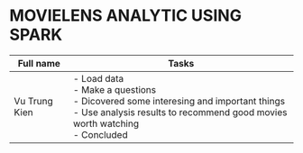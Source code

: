 # MOVIELENS ANALYTIC USING SPARK 

|Full name | Tasks|
|---|---|
|Vu Trung Kien| - Load data <br> - Make a questions <br> - Dicovered some interesing and important things <br> - Use analysis results to recommend good movies worth watching <br> - Concluded 